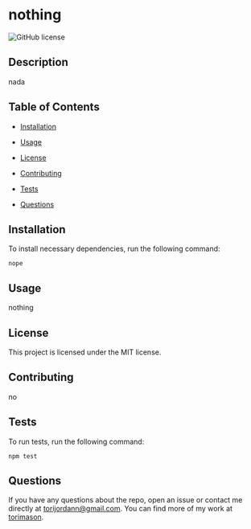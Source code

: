 # nothing
![GitHub license](https://img.shields.io/badge/license-MIT-blue.svg)

## Description

nada

## Table of Contents 

* [Installation](#installation)

* [Usage](#usage)

* [License](#license)

* [Contributing](#contributing)

* [Tests](#tests)

* [Questions](#questions)

## Installation

To install necessary dependencies, run the following command:

```
nope
```

## Usage

nothing

## License

This project is licensed under the MIT license.
  
## Contributing

no

## Tests

To run tests, run the following command:

```
npm test
```

## Questions

If you have any questions about the repo, open an issue or contact me directly at torijordann@gmail.com. You can find more of my work at [torimason](https://github.com/torimason/).

